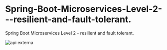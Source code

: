 # Spring-Boot-Microservices-Level-2---resilient-and-fault-tolerant.
Spring Boot Microservices Level 2 - resilient and fault tolerant.


![api externa](https://user-images.githubusercontent.com/52107919/187950397-c35f37fb-841f-4b0f-a723-8027d5ff59a9.png)
